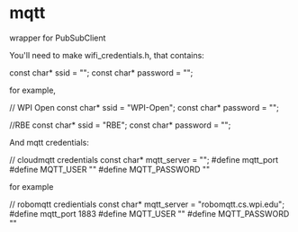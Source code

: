 # mqtt
 wrapper for PubSubClient

You'll need to make wifi_credentials.h, that contains:

const char* ssid = "<your ssid>";
const char* password = "<your network password>";

for example,

// WPI Open
 const char* ssid = "WPI-Open";
 const char* password = "";

//RBE
const char* ssid = "RBE";
const char* password = "";

And mqtt credentials:

// cloudmqtt credentials
const char* mqtt_server = "<mqtt-server-name>";
#define mqtt_port <mqtt port>
#define MQTT_USER "<username>"
#define MQTT_PASSWORD "<password>"

for example

// robomqtt credientials
const char* mqtt_server = "robomqtt.cs.wpi.edu";
#define mqtt_port 1883
#define MQTT_USER "<teamNN>"
#define MQTT_PASSWORD "<password provided>"
